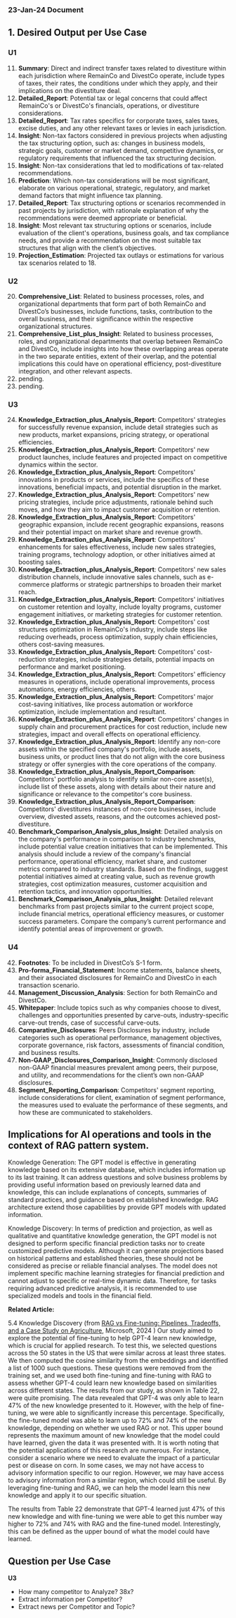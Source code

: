### 23-Jan-24 Document

## 1. Desired Output per Use Case

### **U1**      
11.  **Summary**: Direct and indirect transfer taxes related to divestiture within each jurisdiction where RemainCo and DivestCo operate, include types of taxes, their rates, the conditions under which they apply, and their implications on the divestiture deal.   
12.  **Detailed_Report**:  Potential tax or legal concerns that could affect RemainCo's or DivestCo's financials, operations, or divestiture considerations.   
13.  **Detailed_Report**: Tax rates specifics for corporate taxes, sales taxes, excise duties, and any other relevant taxes or levies in each jurisdiction.    
14.  **Insight**: Non-tax factors considered in previous projects when adjusting the tax structuring option, such as: changes in business models, strategic goals, customer or market demand, competitive dynamics, or regulatory requirements that influenced the tax structuring decision.    
15.  **Insight**: Non-tax considerations that led to modifications of tax-related recommendations.    
16.  **Prediction**: Which non-tax considerations will be most significant, elaborate on various operational, strategic, regulatory, and market demand factors that might influence tax planning.   
17.  **Detailed_Report**: Tax structuring options or scenarios recommended in past projects by jurisdiction, with rationale explanation of why the recommendations were deemed appropriate or beneficial.    
18.  **Insight**: Most relevant tax structuring options or scenarios, include evaluation of the client's operations, business goals, and tax compliance needs, and provide a recommendation on the most suitable tax structures that align with the client’s objectives.   
19.  **Projection_Estimation**: Projected tax outlays or estimations for various tax scenarios related to 18.    

### **U2**    
20. **Comprehensive_List**: Related to business processes, roles, and organizational departments that form part of both RemainCo and DivestCo’s businesses, include functions, tasks, contribution to the overall business, and their significance within the respective organizational structures.    
21. **Comprehensive_List_plus_Insight**: Related to business processes, roles, and organizational departments that overlap between RemainCo and DivestCo, include insights into how these overlapping areas operate in the two separate entities, extent of their overlap, and the potential implications this could have on operational efficiency, post-divestiture integration, and other relevant aspects.   
22. pending.   
23. pending.    

### **U3**   
24. **Knowledge_Extraction_plus_Analysis_Report**: Competitors' strategies for successfully revenue expansion, include detail strategies such as new products, market expansions, pricing strategy, or operational efficiencies.   
25. **Knowledge_Extraction_plus_Analysis_Report**: Competitors' new product launches, include features and projected impact on competitive dynamics within the sector.   
26. **Knowledge_Extraction_plus_Analysis_Report**: Competitors' innovations in products or services, include the specifics of these innovations, beneficial impacts, and potential disruption in the market.    
27. **Knowledge_Extraction_plus_Analysis_Report**: Competitors' new pricing strategies, include price adjustments, rationale behind such moves, and how they aim to impact customer acquisition or retention.   
28. **Knowledge_Extraction_plus_Analysis_Report**: Competitors' geographic expansion, include recent geographic expansions, reasons and their potential impact on market share and revenue growth.   
29. **Knowledge_Extraction_plus_Analysis_Report**: Competitors' enhancements for sales effectiveness, include new sales strategies, training programs, technology adoption, or other initiatives aimed at boosting sales.    
30. **Knowledge_Extraction_plus_Analysis_Report**: Competitors' new sales distribution channels, include innovative sales channels, such as e-commerce platforms or strategic partnerships to broaden their market reach.    
31. **Knowledge_Extraction_plus_Analysis_Report**: Competitors' initiatives on customer retention and loyalty, include loyalty programs, customer engagement initiatives, or marketing strategies for customer retention.   
32. **Knowledge_Extraction_plus_Analysis_Report**: Competitors' cost structures optimization in RemainCo's industry, include steps like reducing overheads, process optimization, supply chain efficiencies, others cost-saving measures.    
33. **Knowledge_Extraction_plus_Analysis_Report**: Competitors' cost-reduction strategies, include strategies details, potential impacts on performance and market positioning.    
34. **Knowledge_Extraction_plus_Analysis_Report**: Competitors' efficiency measures in operations, include operational improvements, process automations, energy efficiencies, others.    
35. **Knowledge_Extraction_plus_Analysis_Report**: Competitors' major cost-saving initiatives, like process automation or workforce optimization, include implementation and resultant.   
36. **Knowledge_Extraction_plus_Analysis_Report**: Competitors' changes in supply chain and procurement practices for cost reduction, include new strategies, impact and overall effects on operational efficiency.   
37. **Knowledge_Extraction_plus_Analysis_Report**: Identify any non-core assets within the specified company's portfolio, include assets, business units, or product lines that do not align with the core business strategy or offer synergies with the core operations of the company.    
38. **Knowledge_Extraction_plus_Analysis_Report_Comparison**: Competitors' portfolio analysis to identify similar non-core asset(s), include list of these assets, along with details about their nature and significance or relevance to the competitor's core business.    
39. **Knowledge_Extraction_plus_Analysis_Report_Comparison**: Competitors' divestitures instances of non-core businesses, include overview, divested assets, reasons, and the outcomes achieved post-divestiture.    
40. **Benchmark_Comparison_Analysis_plus_Insight**: Detailed analysis on the company's performance in comparison to industry benchmarks, include potential value creation initiatives that can be implemented. This analysis should include a review of the company's financial performance, operational efficiency, market share, and customer metrics compared to industry standards. Based on the findings, suggest potential initiatives aimed at creating value, such as revenue growth strategies, cost optimization measures, customer acquisition and retention tactics, and innovation opportunities.    
41. **Benchmark_Comparison_Analysis_plus_Insight**: Detailed relevant benchmarks from past projects similar to the current project scope, include financial metrics, operational efficiency measures, or customer success parameters. Compare the company’s current performance and identify potential areas of improvement or growth.    

### **U4**    
42. **Footnotes**: To be included in DivestCo’s S-1 form.    
43. **Pro-forma_Financial_Statement**: Income statements, balance sheets, and their associated disclosures for RemainCo and DivestCo in each transaction scenario.    
44. **Management_Discussion_Analysis**: Section for both RemainCo and DivestCo.   
45. **Whitepaper**: Include topics such as why companies choose to divest, challenges and opportunities presented by carve-outs, industry-specific carve-out trends, case of successful carve-outs.       
46. **Comparative_Disclosures**: Peers Disclosures by industry, include categories such as operational performance, management objectives, corporate governance, risk factors, assessments of financial condition, and business results.   
47. **Non-GAAP_Disclosures_Comparison_Insight**: Commonly disclosed non-GAAP financial measures prevalent among peers, their purpose, and utility, and recommendations for the client’s own non-GAAP disclosures.   
48. **Segment_Reporting_Comparison**: Competitors' segment reporting, include considerations for client, examination of segment performance, the measures used to evaluate the performance of these segments, and how these are communicated to stakeholders.   


## Implications for AI operations and tools in the context of RAG pattern system.  

Knowledge Generation: The GPT model is effective in generating knowledge based on its extensive database, which includes information up to its last training. It can address questions and solve business problems by providing useful information based on previously learned data and knowledge, this can include explanations of concepts, summaries of standard practices, and guidance based on established knowledge. RAG architecture extend those capabilities by provide GPT models with updated information. 

Knowledge Discovery: In terms of prediction and projection, as well as qualitative and quantitative knowledge generation, the GPT model is not designed to perform specific financial prediction tasks nor to create customized predictive models. Although it can generate projections based on historical patterns and established theories, these should not be considered as precise or reliable financial analyses. The model does not implement specific machine learning strategies for financial prediction and cannot adjust to specific or real-time dynamic data. Therefore, for tasks requiring advanced predictive analysis, it is recommended to use specialized models and tools in the financial field.

**Related Article:**

5.4 Knowledge Discovery (from [RAG vs Fine-tuning: Pipelines, Tradeoffs, and a Case Study on Agriculture](https://arxiv.org/abs/2401.08406), Microsoft, 2024 )
Our study aimed to explore the potential of fine-tuning to help GPT-4 learn new knowledge, which is crucial for applied research. To test this, we selected questions across the 50 states in the US that were similar across at least three states. We then computed the cosine similarity from the embeddings and identified a list of 1000 such questions. These questions were removed from the training set, and we used both fine-tuning and fine-tuning with RAG to assess whether GPT-4 could learn new knowledge based on similarities across different states. The results from our study, as shown in Table 22, were quite promising. The data revealed that GPT-4 was only able to learn 47% of the new knowledge presented to it. However, with the help of fine-tuning, we were able to significantly increase this percentage. Specifically, the fine-tuned model was able to learn up to 72% and 74% of the new knowledge, depending on whether we used RAG or not. This upper bound represents the maximum amount of new knowledge that the model could have learned, given the data it was presented with. It is worth noting that the potential applications of this research are numerous. For instance, consider a scenario where we need to evaluate the impact of a particular pest or disease on corn. In some cases, we may not have access to advisory information specific to our region. However, we may have access to advisory information from a similar region, which could still be useful. By leveraging fine-tuning and RAG, we can help the model learn this new knowledge and apply it to our specific situation.

The results from Table 22 demonstrate that GPT-4 learned just 47% of this new knowledge and with fine-tuning we were able to get this number way higher to 72% and 74% with RAG and the fine-tuned model. Interestingly, this can be defined as the upper bound of what the model could have learned.





## Question per Use Case

**U3**
- How many competitor to Analyze? 38x?
- Extract information per Competitor? 
- Extract news per Competitor and Topic?
  

